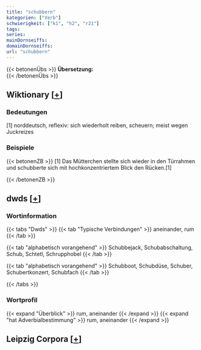 ```yaml
---
title: "schubbern"
kategorien: ["Verb"]
schwierigkeit: ["k1", "h2", "r21"]
tags:
series:
mainDornseiffs:
domainDornseiffs:
url: "schubbern"
---
```


{{< betonenÜbs >}}
**Übersetzung:**  
{{< /betonenÜbs >}}

## Wiktionary [[+](https://de.wiktionary.org/wiki/schubbern)]

### Bedeutungen
[1] norddeutsch, reflexiv: sich wiederholt reiben, scheuern; meist wegen Juckreizes  

### Beispiele
{{< betonenZB >}}
[1] Das Mütterchen stellte sich wieder in den Türrahmen und schubberte sich mit hochkonzentriertem Blick den Rücken.[1]  

{{< /betonenZB >}}


## dwds [[+](https://www.dwds.de/wb/schubbern)]

### Wortinformation
{{< tabs "Dwds" >}}
{{< tab "Typische Verbindungen" >}}
aneinander, rum
{{< /tab >}}

{{< tab "alphabetisch vorangehend" >}}
Schubbejack, Schubabschaltung, Schub, Schtetl, Schrupphobel
{{< /tab >}}

{{< tab "alphabetisch vorangehend" >}}
Schubboot, Schubdüse, Schuber, Schubertkonzert, Schubfach
{{< /tab >}}

{{< /tabs >}}

### Wortprofil
{{< expand "Überblick" >}} rum, aneinander {{< /expand >}}
{{< expand "hat Adverbialbestimmung" >}} rum, aneinander {{< /expand >}}

## Leipzig Corpora [[+](https://corpora.uni-leipzig.de/en/res?word=schubbern&corpusId=deu_newscrawl-public_2018)]

